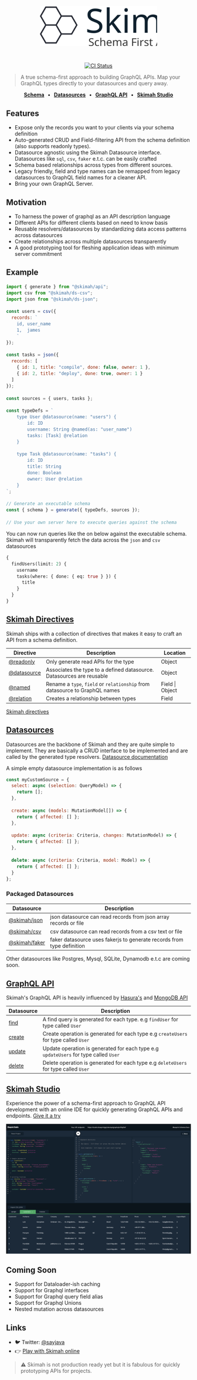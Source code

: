 <p align="center">
<img align="center" style="width:320px" src="media/logo.svg"/></p>
<br/>
<p align="center">
<a href="#">
<img src="https://github.com/skimah/skimah/workflows/Test/badge.svg" alt="CI Status">
</a>
</p>

> A true schema-first approach to building GraphQL APIs. Map your GraphQL types directly to your datasources and query away.

<p align="center">
  <strong>
    <a href="docs/schema.md">Schema<a/>
    &nbsp;&nbsp;&bull;&nbsp;&nbsp;
    <a href="docs/datasources.md">Datasources<a/>
    &nbsp;&nbsp;&bull;&nbsp;&nbsp;
    <a href="docs/api.md">GraphQL API<a/>
    &nbsp;&nbsp;&bull;&nbsp;&nbsp;
    <a href="https://studio.skimah.dev">Skimah Studio<a/>
  </strong>
</p>

## Features

- Expose only the records you want to your clients via your schema definition
- Auto-generated CRUD and Field-filtering API from the schema definition (also supports readonly types).
- Datasource agnostic using the Skimah Datasource interface. Datasources like `sql`, `csv`, `faker` e.t.c. can be easily crafted
- Schema based relationships across types from different sources.
- Legacy friendly, field and type names can be remapped from legacy datasources to GraphQL field names for a cleaner API.
- Bring your own GraphQL Server.

## Motivation

- To harness the power of graphql as an API description language
- Different APIs for different clients based on need to know basis
- Reusable resolvers/datasources by standardizing data access patterns across datasources
- Create relationships across multiple datasources transparently
- A good prototyping tool for fleshing application ideas with minimum server commitment

## Example

```javascript
import { generate } from "@skimah/api";
import csv from "@skimah/ds-csv";
import json from "@skimah/ds-json";

const users = csv({
  records: `
    id, user_name
    1,  james
    `
});

const tasks = json({
  records: [
    { id: 1, title: "compile", done: false, owner: 1 },
    { id: 2, title: "deploy", done: true, owner: 1 }
  ]
});

const sources = { users, tasks };

const typeDefs = `
    type User @datasource(name: "users") {
        id: ID
        username: String @named(as: "user_name")
        tasks: [Task] @relation
    }

    type Task @datasource(name: "tasks") {
        id: ID
        title: String
        done: Boolean
        owner: User @relation
    }
`;

// Generate an executable schema
const { schema } = generate({ typeDefs, sources });

// Use your own server here to execute queries against the schema
```

You can now run queries like the on below against the executable schema. Skimah will transparently fetch the data across the `json` and `csv` datasources

```graphql
{
  findUsers(limit: 2) {
    username
    tasks(where: { done: { eq: true } }) {
      title
    }
  }
}
```

## [Skimah Directives](docs/schema.md)

Skimah ships with a collection of directives that makes it easy to craft an API from a schema definition.

| Directive                     | Description                                                                 | Location        |
| ----------------------------- | --------------------------------------------------------------------------- | --------------- |
| [@readonly](docs/schema.md)   | Only generate read APIs for the type                                        | Object          |
| [@datasource](docs/schema.md) | Associates the type to a defined datasource. Datasources are reusable       | Object          |
| [@named](docs/schema.md)      | Rename a `type`, `field` or `relationship` from datasource to GraphQL names | Field \| Object |
| [@relation](docs/schema.md)   | Creates a relationship between types                                        | Field           |

[Skimah directives](docs/schema.md)

## [Datasources](docs/schema.md)

Datasources are the backbone of Skimah and they are quite simple to implement. They are basically a CRUD interface to be implemented and are called by the generated type resolvers. [Datasource documentation](docs/schema.md)

A simple empty datasource implementation is as follows

```javascript
const myCustomSource = {
  select: async (selection: QueryModel) => {
    return [];
  },

  create: async (models: MutationModel[]) => {
    return { affected: [] };
  },

  update: async (criteria: Criteria, changes: MutationModel) => {
    return { affected: [] };
  },

  delete: async (criteria: Criteria, model: Model) => {
    return { affected: [] };
  }
};
```

### Packaged Datasources

| Datasource        | Description                                                            |
| ----------------- | ---------------------------------------------------------------------- |
| [@skimah/json]()  | json datasource can read records from json array records or file       |
| [@skimah/csv]()   | csv datasource can read records from a csv text or file                |
| [@skimah/faker]() | faker datasource uses fakerjs to generate records from type definition |

Other datasources like Postgres, Mysql, SQLite, Dynamodb e.t.c are coming soon.

## [GraphQL API](docs/api.md)

Skimah's GraphQL API is heavily influenced by [Hasura's](https://hasura.io) and [MongoDB API](https://docs.mongodb.com/manual/tutorial/query-documents/)

| Datasource                   | Description                                                                          |
| ---------------------------- | ------------------------------------------------------------------------------------ |
| [find](docs/api.md#find)     | A find query is generated for each type. e.g `findUser` for type called `User`       |
| [create](docs/api.md#create) | Create operation is generated for each type e.g `createUsers` for type called `User` |
| [update](docs/api.md#update) | Update operation is generated for each type e.g `updateUsers` for type called `User` |
| [delete](docs/api.md#delete) | Delete operation is generated for each type e.g `deleteUsers` for type called `User` |

## [Skimah Studio](https://studio.skimah.dev)

Experience the power of a schema-first approach to GraphQL API development with an online IDE for quickly generating GraphQL APIs and endpoints. [Give it a try](https://studio.skimah.dev)

![Skimah Studio Screenshot](media/screenshot.png)

## Coming Soon

- Support for Dataloader-ish caching
- Support for Graphql interfaces
- Support for Graphql query field alias
- Support for Graphql Unions
- Nested mutation across datasources

## Links

- 🐦 Twitter: [@sayjava](https://twitter.com/sayjava)
- 👉 [Play with Skimah online](https://studio.skimah.dev)

> ⚠️ Skimah is not production ready yet but it is fabulous for quickly prototyping APIs for projects.
